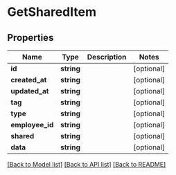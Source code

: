 # GetSharedItem

## Properties

 Name            | Type       | Description | Notes      
-----------------|------------|-------------|------------
 **id**          | **string** |             | [optional] 
 **created_at**  | **string** |             | [optional] 
 **updated_at**  | **string** |             | [optional] 
 **tag**         | **string** |             | [optional] 
 **type**        | **string** |             | [optional] 
 **employee_id** | **string** |             | [optional] 
 **shared**      | **string** |             | [optional] 
 **data**        | **string** |             | [optional] 

[[Back to Model list]](../../README.md#documentation-for-models) [[Back to API list]](../../README.md#documentation-for-api-endpoints) [[Back to README]](../../README.md)


